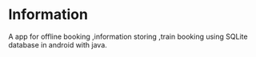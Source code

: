 # Information
A app for offline booking ,information storing ,train booking using SQLite database in android with java.
